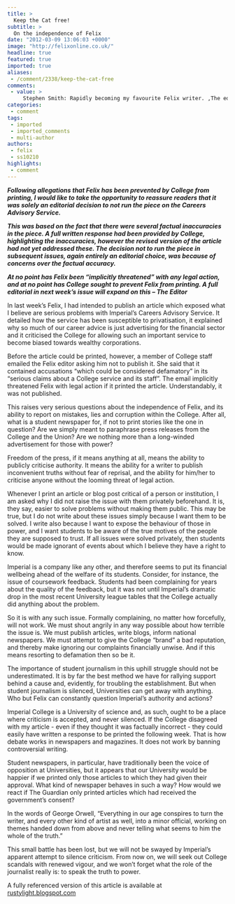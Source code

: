 ```yaml
---
title: >
  Keep the Cat free!
subtitle: >
  On the independence of Felix
date: "2012-03-09 13:06:03 +0000"
image: "http://felixonline.co.uk/"
headline: true
featured: true
imported: true
aliases:
 - /comment/2338/keep-the-cat-free
comments:
 - value: >
     Stephen Smith: Rapidly becoming my favourite Felix writer. ,The editor's note at the beginning of this article contains several misleading and factually inaccurate statements which could be considered defamatory. <br> <br>But never mind, free speech and all that.,The original article is available at the blog linked to above. <br> <br>Cleverly, it is fully referenced with links to College websites to back up each claim I make. Decide for yourself whether or not it contains "factual inaccuracies".,So what's going on Felix? Why publish an article if you don't believe it to be true?
categories:
 - comment
tags:
 - imported
 - imported_comments
 - multi-author
authors:
 - felix
 - ss10210
highlights:
 - comment
---
```


___Following allegations that Felix has been prevented by College from printing, I would like to take the opportunity to reassure readers that it was solely an editorial decision to not run the piece on the Careers Advisory Service.___

___This was based on the fact that there were several factual inaccuracies in the piece. A full written response had been provided by College, highlighting the inaccuracies, however the revised version of the article had not yet addressed these. The decision not to run the piece in subsequent issues, again entirely an editorial choice, was because of concerns over the factual accuracy.___

___At no point has Felix been “implicitly threatened” with any legal action, and at no point has College sought to prevent Felix from printing. A full editorial in next week’s issue will expand on this – The Editor___

In last week’s Felix, I had intended to publish an article which exposed what I believe are serious problems with Imperial’s Careers Advisory Service. It detailed how the service has been susceptible to privatisation, it explained why so much of our career advice is just advertising for the financial sector and it criticised the College for allowing such an important service to become biased towards wealthy corporations.

Before the article could be printed, however, a member of College staff emailed the Felix editor asking him not to publish it. She said that it contained accusations “which could be considered defamatory” in its “serious claims about a College service and its staff”. The email implicitly threatened Felix with legal action if it printed the article. Understandably, it was not published.

This raises very serious questions about the independence of Felix, and its ability to report on mistakes, lies and corruption within the College. After all, what is a student newspaper for, if not to print stories like the one in question? Are we simply meant to paraphrase press releases from the College and the Union? Are we nothing more than a long-winded advertisement for those with power?

Freedom of the press, if it means anything at all, means the ability to publicly criticise authority. It means the ability for a writer to publish inconvenient truths without fear of reprisal, and the ability for him/her to criticise anyone without the looming threat of legal action.

Whenever I print an article or blog post critical of a person or institution, I am asked why I did not raise the issue with them privately beforehand. It is, they say, easier to solve problems without making them public. This may be true, but I do not write about these issues simply because I want them to be solved. I write also because I want to expose the behaviour of those in power, and I want students to be aware of the true motives of the people they are supposed to trust. If all issues were solved privately, then students would be made ignorant of events about which I believe they have a right to know.

Imperial is a company like any other, and therefore seems to put its financial wellbeing ahead of the welfare of its students. Consider, for instance, the issue of coursework feedback. Students had been complaining for years about the quality of the feedback, but it was not until Imperial’s dramatic drop in the most recent University league tables that the College actually did anything about the problem.

So it is with any such issue. Formally complaining, no matter how forcefully, will not work. We must shout angrily in any way possible about how terrible the issue is. We must publish articles, write blogs, inform national newspapers. We must attempt to give the College “brand” a bad reputation, and thereby make ignoring our complaints financially unwise. And if this means resorting to defamation then so be it.

The importance of student journalism in this uphill struggle should not be underestimated. It is by far the best method we have for rallying support behind a cause and, evidently, for troubling the establishment. But when student journalism is silenced, Universities can get away with anything. Who but Felix can constantly question Imperial’s authority and actions?

Imperial College is a University of science and, as such, ought to be a place where criticism is accepted, and never silenced. If the College disagreed with my article - even if they thought it was factually incorrect - they could easily have written a response to be printed the following week. That is how debate works in newspapers and magazines. It does not work by banning controversial writing.

Student newspapers, in particular, have traditionally been the voice of opposition at Universities, but it appears that our University would be happier if we printed only those articles to which they had given their approval. What kind of newspaper behaves in such a way? How would we react if The Guardian only printed articles which had received the government’s consent?

In the words of George Orwell, “Everything in our age conspires to turn the writer, and every other kind of artist as well, into a minor official, working on themes handed down from above and never telling what seems to him the whole of the truth.”

This small battle has been lost, but we will not be swayed by Imperial’s apparent attempt to silence criticism. From now on, we will seek out College scandals with renewed vigour, and we won’t forget what the role of the journalist really is: to speak the truth to power.

A fully referenced version of this article is available at [rustylight.blogspot.com](http://rustylight.blogspot.com)
